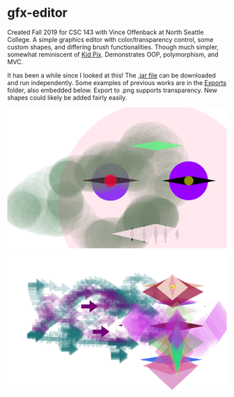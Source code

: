 # gfx-editor
Created Fall 2019 for CSC 143 with Vince Offenback at North Seattle College. A simple graphics editor with color/transparency control, some custom shapes, and differing brush functionalities. Though much simpler, somewhat reminiscent of [Kid Pix](https://kidpix.app/). Demonstrates OOP, polymorphism, and MVC.

It has been a while since I looked at this! The [.jar file](https://github.com/j-henshaw/gfx-editor/raw/main/GraphicsEditorApp.jar) can be downloaded and run independently. Some examples of previous works are in the [Exports](https://github.com/j-henshaw/gfx-editor/tree/main/Exports) folder, also embedded below. Export to .png supports transparency. New shapes could likely be added fairly easily.

![Faaaaace](https://github.com/j-henshaw/gfx-editor/blob/main/Exports/image1%20copy.png)
![Alien](https://github.com/j-henshaw/gfx-editor/blob/main/Exports/image1.png)
